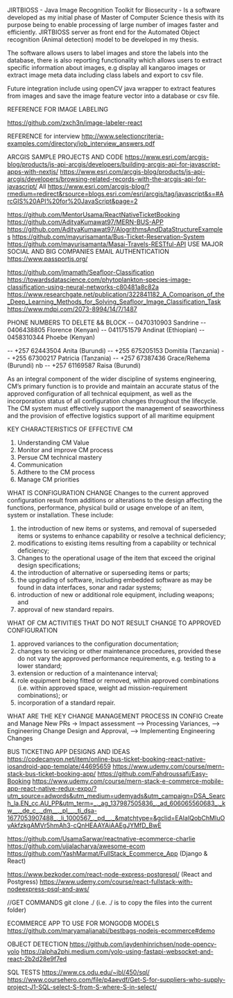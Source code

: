 JIRTBIOSS - Java Image Recognition Toolkit for Biosecurity - Is a software developed as my initial phase of Master of Computer Science thesis with its purpose being to enable processing of large number of images faster and efficiently. JIRTBIOSS server as front end for the Automated Object recognition (Animal detection) model to be developed in my thesis.

The software allows users to label images and store the labels into the database, there is also reporting functionality which allows users to extract specific information about images, e.g display all kangaroo images or extract image meta data including class labels and export to csv file.

Future integration include using openCV java wrapper to extract features from images and save the image feature vector into a database or csv file.


REFERENCE FOR IMAGE LABELING 

https://github.com/zxch3n/image-labeler-react


REFERENCE for interview
http://www.selectioncriteria-examples.com/directory/job_interview_answers.pdf


ARCGIS SAMPLE PROJECTS AND CODE
https://www.esri.com/arcgis-blog/products/js-api-arcgis/developers/building-arcgis-api-for-javascript-apps-with-nextjs/
https://www.esri.com/arcgis-blog/products/js-api-arcgis/developers/browsing-related-records-with-the-arcgis-api-for-javascript/
All
https://www.esri.com/arcgis-blog/?rmedium=redirect&rsource=blogs.esri.com/esri/arcgis/tag/javascript&s=#ArcGIS%20API%20for%20JavaScript&page=2


https://github.com/MentorUsama/ReactNativeTicketBooking
https://github.com/AdityaKumawat97/MERN-BUS-APP
https://github.com/AdityaKumawat97/AlogrithmsAndDataStructureExamples
https://github.com/mayurisamanta/Bus-Ticket-Reservation-System
https://github.com/mayurisamanta/Masai-Travels-RESTful-API
USE MAJOR SOCIAL AND BIG COMPANIES EMAIL AUTHENTICATION
https://www.passportjs.org/


https://github.com/jmamath/Seafloor-Classification
https://towardsdatascience.com/phytoplankton-species-image-classification-using-neural-networks-c80481a8c82a
https://www.researchgate.net/publication/322841182_A_Comparison_of_the_Deep_Learning_Methods_for_Solving_Seafloor_Image_Classification_Task
https://www.mdpi.com/2073-8994/14/7/1487

PHONE NUMBERS TO DELETE && BLOCK
-- 0470310903 Sandrine
-- 0406438805 Florence (Kenyan)
-- 0411751579 Andinat (Ethiopian)
-- 0458310344 Phoebe (Kenyan)



-- +257 62443504 Anita (Burundi)
-- +255 675205153 Domitila  (Tanzania)
-- +255 67300217 Patricia  (Tanzania)
-- +257 67387436 Grace/Rehema (Burundi)  nb
-- +257 61169587  Raisa (Burundi)



As an integral component of the wider discipline of systems engineering, CM’s primary function is to provide and maintain an accurate status of the approved configuration of all technical equipment, as well as the incorporation status of all configuration changes throughout the lifecycle. The CM system must effectively support the management of seaworthiness and the provision of effective logistics support of all maritime equipment

KEY CHARACTERISTICS OF EFFECTIVE CM
1) Understanding CM Value
2) Monitor and improve CM process
3) Persue CM technical mastery
4) Communication
5) Adthere to the CM process
6) Manage CM priorities

WHAT IS CONFIGURATION CHANGE
Changes to the current approved configuration result from additions or alterations to the design affecting the functions, performance, physical build or usage envelope of an item, system or installation. These include:
1) the introduction of new items or systems, and removal of superseded items or systems to enhance capability or resolve a technical deficiency;
2) modifications to existing items resulting from a capability or technical deficiency;
3) Changes to the operational usage of the item that exceed the original design specifications;
4) the introduction of alternative or superseding items or parts;
5) the upgrading of software, including embedded software as may be found in data interfaces, sonar and radar systems;
6) introduction of new or additional role equipment, including weapons; and
7) approval of new standard repairs.

WHAT OF CM ACTIVITIES THAT DO NOT RESULT CHANGE TO APPROVED CONFIGURATION
1) approved variances to the configuration documentation;
2) changes to servicing or other maintenance procedures, provided these do not vary the approved performance requirements, e.g. testing to a lower standard;
3) extension or reduction of a maintenance interval;
4) role equipment being fitted or removed, within approved combinations (i.e. within approved space, weight ad mission-requirement combinations); or
5) incorporation of a standard repair.

WHAT ARE THE KEY CHANGE MANAGEMENT PROCESS IN CONFIG 
Create and Manage New PRs -> Impact assessment -->  Processing Variances,  --> Engineering Change Design and Approval, --> Implementing Engineering Changes



BUS TICKETING APP DESIGNS AND IDEAS
https://codecanyon.net/item/online-bus-ticket-booking-react-native-iosandroid-app-template/44695659
https://www.udemy.com/course/mern-stack-bus-ticket-booking-app/
https://github.com/Fahdroussafi/Easy-Booking
https://www.udemy.com/course/mern-stack-e-commerce-mobile-app-react-native-redux-expo/?utm_source=adwords&utm_medium=udemyads&utm_campaign=DSA_Search_la.EN_cc.AU_PP&utm_term=_._ag_137987505836_._ad_606065560683_._kw__._de_c_._dm__._pl__._ti_dsa-1677053907488_._li_1000567_._pd__._&matchtype=&gclid=EAIaIQobChMIuOyAkfzkgAMVr5hmAh3-cQnHEAAYAiAAEgJYMfD_BwE

https://github.com/UsamaSarwar/reactnative-ecommerce-charlie
https://github.com/ujjalacharya/awesome-ecom
https://github.com/YashMarmat/FullStack_Ecommerce_App  (Django & React)

https://www.bezkoder.com/react-node-express-postgresql/  (React and Postgress)
https://www.udemy.com/course/react-fullstack-with-nodeexpress-psql-and-aws/


//GET COMMANDS
git clone <URL> ./            (i.e. ./ is to copy the files into the current folder)

ECOMMERCE APP TO USE FOR MONGODB MODELS
https://github.com/maryamaljanabi/bestbags-nodejs-ecommerce#demo

OBJECT DETECTION
https://github.com/jaydenhinrichsen/node-opencv-yolo
https://alpha2phi.medium.com/yolo-using-fastapi-websocket-and-react-2b2d28e9f7ed

SQL TESTS
https://www.cs.odu.edu/~ibl/450/sql/
https://www.coursehero.com/file/p4aevdf/Get-S-for-suppliers-who-supply-project-J1-SQL-select-S-from-S-where-S-in-select/
